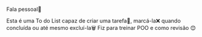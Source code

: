 Fala pessoal👋

Esta é uma To do List capaz de criar uma tarefa📝, marcá-la❌ quando concluída ou até mesmo excluí-la🗑️
Fiz para treinar POO e como revisão 😊
